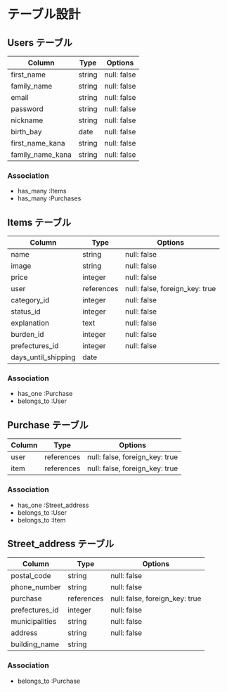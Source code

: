 # テーブル設計

## Users テーブル

| Column               | Type   | Options     |
| --------             | ------ | ----------- |
| first_name           | string | null: false |
| family_name          | string | null: false |
| email                | string | null: false |
| password             | string | null: false |
| nickname             | string | null: false |
| birth_bay            | date   | null: false |
| first_name_kana      | string | null: false |
| family_name_kana     | string | null: false |

### Association

- has_many   :Items
- has_many   :Purchases

## Items テーブル

| Column              | Type       | Options                         |
| --------            | ------     | -----------                     |
| name                | string     | null: false                     |
| image               | string     | null: false                     |
| price               | integer    | null: false                     |
| user                | references | null: false, foreign_key: true  |
| category_id         | integer    | null: false                     |
| status_id           | integer    | null: false                     |
| explanation         | text       | null: false                     |
| burden_id           | integer    | null: false                     |
| prefectures_id      | integer    | null: false                     |
| days_until_shipping | date       |                                 |
### Association

- has_one    :Purchase
- belongs_to :User

## Purchase テーブル

| Column               | Type       | Options                        |
| --------             | ------     | -----------                    |
| user                 | references | null: false, foreign_key: true |
| item                 | references | null: false, foreign_key: true |

### Association

- has_one    :Street_address
- belongs_to :User
- belongs_to :Item

## Street_address テーブル

| Column             | Type       | Options                        |
| --------           | ------     | -----------                    |
| postal_code        | string     | null: false                    |
| phone_number       | string     | null: false                    |
| purchase           | references | null: false, foreign_key: true |
| prefectures_id     | integer    | null: false                    |
| municipalities     | string     | null: false                    |
| address            | string     | null: false                    |
| building_name      | string     |                                |

### Association

- belongs_to :Purchase